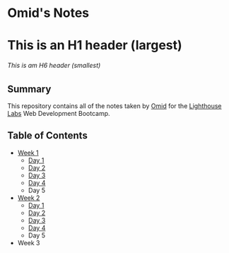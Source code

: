 # Omid's Notes
# This is an H1 header (largest)
###### This is am H6 header (smallest)
## Summary
This repository contains all of the notes taken by [Omid](https://github.com/Omid-G12) for the [Lighthouse Labs](https://www.lighthouselabs.ca) Web Development Bootcamp.

## Table of Contents
* [Week 1](/Week_1/)
  * [Day 1](/Week_1/Day_1/What_Should_I_Do_for_Lunch_Tips.md)
  * [Day 2](/Week_1/Day_2/The_Dev_Workflow.md)
  * [Day 3](/Week_1/Day_3/Objects_in_JS_Notes.md)
  * [Day 4](/Week_1/Day_4/Callback_Functions_Notes.md)
  * Day 5
* [Week 2](/Week_2/)
  * [Day 1](/Week_2/Day_1/TDD_Notes.md)
  * [Day 2](/Week_2/)
  * [Day 3](/Week_2/)
  * [Day 4](/Week_2/)
  * Day 5
* Week 3